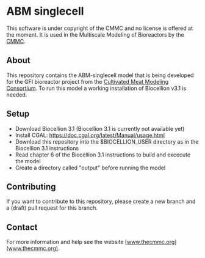 # ABM singlecell

This software is under copyright of the CMMC and no license is offered at the moment. It is used in the Multiscale Modeling of Bioreactors by the [CMMC](thecmmc.org). 

## About

This repository contains the ABM-singlecell model that is being developed for the GFI bioreactor project from the [Cultivated Meat Modeling Consortium](http://www.thecmmc.org).
To run this model a working installation of Biocellion v3.1 is needed.

## Setup

- Download Biocellion 3.1 (Biocellion 3.1 is currently not available yet)
- Install CGAL: https://doc.cgal.org/latest/Manual/usage.html
- Download this repository into the $BIOCELLION_USER directory as in the Biocellion 3.1 instructions
- Read chapter 6 of the Biocellion 3.1 instructions to build and excecute the model
- Create a directory called "output" before running the model

## Contributing

If you want to contribute to this repository, please create a new branch and a (draft) pull request for this branch.

## Contact

For more information and help see the website [www.thecmmc.org](www.thecmmc.org).
